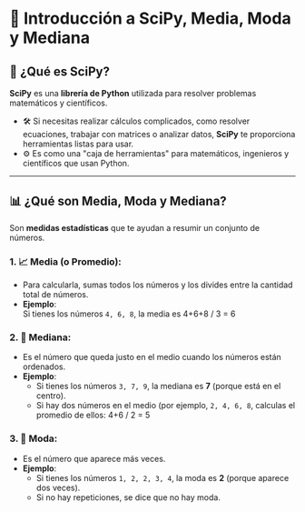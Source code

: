 # 🌟 Introducción a SciPy, Media, Moda y Mediana  

## 🧪 ¿Qué es SciPy?  
**SciPy** es una **librería de Python** utilizada para resolver problemas matemáticos y científicos.  
- 🛠️ Si necesitas realizar cálculos complicados, como resolver ecuaciones, trabajar con matrices o analizar datos, **SciPy** te proporciona herramientas listas para usar.  
- ⚙️ Es como una "caja de herramientas" para matemáticos, ingenieros y científicos que usan Python.  

---

## 📊 ¿Qué son Media, Moda y Mediana?  
Son **medidas estadísticas** que te ayudan a resumir un conjunto de números.  

### 1. 📈 **Media** (o Promedio):  
- Para calcularla, sumas todos los números y los divides entre la cantidad total de números.  
- **Ejemplo**:  
  Si tienes los números `4, 6, 8`, la media es 4+6+8 / 3 = 6
  

### 2. 📏 **Mediana**:  
- Es el número que queda justo en el medio cuando los números están ordenados.  
- **Ejemplo**:  
  - Si tienes los números `3, 7, 9`, la mediana es **7** (porque está en el centro).  
  - Si hay dos números en el medio (por ejemplo, `2, 4, 6, 8`, calculas el promedio de ellos: 4+6 / 2 = 5

### 3. 🔢 **Moda**:  
- Es el número que aparece más veces.  
- **Ejemplo**:  
  - Si tienes los números `1, 2, 2, 3, 4`, la moda es **2** (porque aparece dos veces).  
  - Si no hay repeticiones, se dice que no hay moda.  

